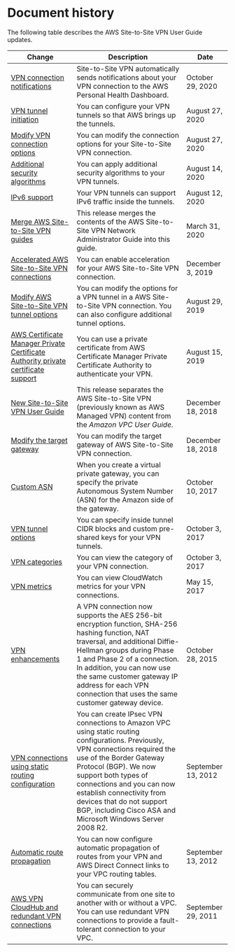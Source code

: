 # Document history<a name="WhatsNew"></a>

The following table describes the AWS Site\-to\-Site VPN User Guide updates\.

| Change | Description | Date | 
| --- |--- |--- |
| [VPN connection notifications](https://docs.aws.amazon.com/vpn/latest/s2svpn/monitoring-vpn-health-events.html) | Site\-to\-Site VPN automatically sends notifications about your VPN connection to the AWS Personal Health Dashboard\. | October 29, 2020 | 
| [VPN tunnel initiation](https://docs.aws.amazon.com/vpn/latest/s2svpn/initiate-vpn-tunnels.html) | You can configure your VPN tunnels so that AWS brings up the tunnels\. | August 27, 2020 | 
| [Modify VPN connection options](https://docs.aws.amazon.com/vpn/latest/s2svpn/modify-vpn-connection-options.html) | You can modify the connection options for your Site\-to\-Site VPN connection\. | August 27, 2020 | 
| [Additional security algorithms](https://docs.aws.amazon.com/vpn/latest/s2svpn/VPNTunnels.html) | You can apply additional security algorithms to your VPN tunnels\. | August 14, 2020 | 
| [IPv6 support](https://docs.aws.amazon.com/vpn/latest/s2svpn/how_it_works.html#ipv4-ipv6-support) | Your VPN tunnels can support IPv6 traffic inside the tunnels\. | August 12, 2020 | 
| [Merge AWS Site\-to\-Site VPN guides](https://docs.aws.amazon.com/vpn/latest/s2svpn/your-cgw.html) | This release merges the contents of the AWS Site\-to\-Site VPN Network Administrator Guide into this guide\.  | March 31, 2020 | 
| [Accelerated AWS Site\-to\-Site VPN connections](https://docs.aws.amazon.com/vpn/latest/s2svpn/accelerated-vpn.html) | You can enable acceleration for your AWS Site\-to\-Site VPN connection\. | December 3, 2019 | 
| [Modify AWS Site\-to\-Site VPN tunnel options](https://docs.aws.amazon.com/vpn/latest/s2svpn/VPNTunnels.html) | You can modify the options for a VPN tunnel in a AWS Site\-to\-Site VPN connection\. You can also configure additional tunnel options\. | August 29, 2019 | 
| [AWS Certificate Manager Private Certificate Authority private certificate support](https://docs.aws.amazon.com/vpn/latest/s2svpn/vpn-tunnel-authentication-options.html#certificate) | You can use a private certificate from AWS Certificate Manager Private Certificate Authority to authenticate your VPN\. | August 15, 2019 | 
| [New Site\-to\-Site VPN User Guide](#WhatsNew) | This release separates the AWS Site\-to\-Site VPN \(previously known as AWS Managed VPN\) content from the *Amazon VPC User Guide*\. | December 18, 2018 | 
| [Modify the target gateway](https://docs.aws.amazon.com/vpn/latest/s2svpn/modify-vpn-target.html) | You can modify the target gateway of AWS Site\-to\-Site VPN connection\. | December 18, 2018 | 
| [Custom ASN](https://docs.aws.amazon.com/vpn/latest/s2svpn/how_it_works.html#VPNGateway) | When you create a virtual private gateway, you can specify the private Autonomous System Number \(ASN\) for the Amazon side of the gateway\. | October 10, 2017 | 
| [VPN tunnel options](https://docs.aws.amazon.com/vpn/latest/s2svpn/VPNTunnels.html) | You can specify inside tunnel CIDR blocks and custom pre\-shared keys for your VPN tunnels\. | October 3, 2017 | 
| [VPN categories](https://docs.aws.amazon.com/vpn/latest/s2svpn/vpn-categories.html) | You can view the category of your VPN connection\. | October 3, 2017 | 
| [VPN metrics](https://docs.aws.amazon.com/vpn/latest/s2svpn/monitoring-overview-vpn.html) | You can view CloudWatch metrics for your VPN connections\. | May 15, 2017 | 
| [VPN enhancements](#WhatsNew) | A VPN connection now supports the AES 256\-bit encryption function, SHA\-256 hashing function, NAT traversal, and additional Diffie\-Hellman groups during Phase 1 and Phase 2 of a connection\. In addition, you can now use the same customer gateway IP address for each VPN connection that uses the same customer gateway device\. | October 28, 2015 | 
| [VPN connections using static routing configuration](#WhatsNew) | You can create IPsec VPN connections to Amazon VPC using static routing configurations\. Previously, VPN connections required the use of the Border Gateway Protocol \(BGP\)\. We now support both types of connections and you can now establish connectivity from devices that do not support BGP, including Cisco ASA and Microsoft Windows Server 2008 R2\. | September 13, 2012 | 
| [Automatic route propagation](#WhatsNew) | You can now configure automatic propagation of routes from your VPN and AWS Direct Connect links to your VPC routing tables\. | September 13, 2012 | 
| [AWS VPN CloudHub and redundant VPN connections](#WhatsNew) | You can securely communicate from one site to another with or without a VPC\. You can use redundant VPN connections to provide a fault\-tolerant connection to your VPC\. | September 29, 2011 | 
